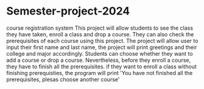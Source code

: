 # Semester-project-2024
course registration system
This project will allow students to see the class they have taken, enroll a class and drop a course. They can also check the prerequisites of each course using this project. 
The project will allow user to input their first name and last name, the project will print greetings and their college and major accordingly. 
Students can choose whether they want to add a course or drop a course. Nevertheless, before they enroll a course, they have to finish all the prerequisites. if they want to enroll a class without finishing prerequisties, the program will print 'You have not finished all the prerequisites, plesas choose another course'
